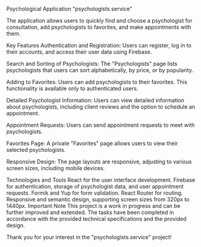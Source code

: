 Psychological Application "psychologists.service"

The application allows users to quickly find and choose a psychologist for consultation, add psychologists to favorites, and make appointments with them.

Key Features
Authentication and Registration: Users can register, log in to their accounts, and access their user data using Firebase.

Search and Sorting of Psychologists: The "Psychologists" page lists psychologists that users can sort alphabetically, by price, or by popularity.

Adding to Favorites: Users can add psychologists to their favorites. This functionality is available only to authenticated users.

Detailed Psychologist Information: Users can view detailed information about psychologists, including client reviews and the option to schedule an appointment.

Appointment Requests: Users can send appointment requests to meet with psychologists.

Favorites Page: A private "Favorites" page allows users to view their selected psychologists.

Responsive Design: The page layouts are responsive, adjusting to various screen sizes, including mobile devices.

Technologies and Tools
React for the user interface development.
Firebase for authentication, storage of psychologist data, and user appointment requests.
Formik and Yup for form validation.
React Router for routing.
Responsive and semantic design, supporting screen sizes from 320px to 1440px.
Important Note
This project is a work in progress and can be further improved and extended. The tasks have been completed in accordance with the provided technical specifications and the provided design.

Thank you for your interest in the "psychologists.service" project!
